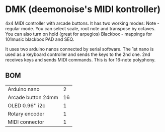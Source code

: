 # DMK (deemonoise's MIDI kontroller)

4x4 MIDI controller with arcade buttons.
It has two working modes:
Note - regular mode. You can select scale, root note and transpose by octaves. You can also turn on hold (great for arpegios)
Blackbox - mappings for 101music blackbox PAD and SEQ.

It uses two arduino nanos connected by serial software. The 1st nano is used as a keyboard controller and sends the keys to the 2nd one. 2nd receives keys and sends MIDI commands. This is for 16-note polyphony. 

## BOM

|  |  |
|--|--|
| Arduino nano |2  |
|Arcade button 24mm|16|
|OLED 0.96'' i2c|1|
|Rotary encoder|1|
|MIDI connector|1|